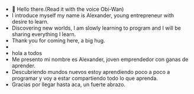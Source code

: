 - 👋 Hello there.(Read it with the voice Obi-Wan)
- I introduce myself my name is Alexander, young entrepreneur with desire to learn.
- Discovering new worlds, I am slowly learning to program and I will be sharing everything I learn.
- Thank you for coming here, a big hug.
- 
- hola a todos 
- Me presento mi nombre es Alexander, joven emprendedor con ganas de aprender. 
- Descubriendo mundos nuevos estoy aprendiendo poco a poco a programar y voy a estar compartiendo todo lo que aprenda.
- Gracias por llegar hasta aca, un fuerte abrazo.
